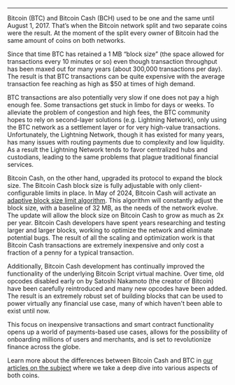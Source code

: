 ---
Bitcoin (BTC) and Bitcoin Cash (BCH) used to be one and the same until August 1, 2017. That’s when the Bitcoin network split and two separate coins were the result. At the moment of the split every owner of Bitcoin had the same amount of coins on both networks.

Since that time BTC has retained a 1 MB “block size” (the space allowed for transactions every 10 minutes or so) even though transaction throughput has been maxed out for many years (about 300,000 transactions per day). The result is that BTC transactions can be quite expensive with the average transaction fee reaching as high as $50 at times of high demand. 

BTC transactions are also potentially very slow if one does not pay a high enough fee. Some transactions get stuck in limbo for days or weeks. To alleviate the problem of congestion and high fees, the BTC community hopes to rely on second-layer solutions (e.g. Lightning Network), only using the BTC network as a settlement layer or for very high-value transactions. Unfortunately, the Lightning Network, though it has existed for many years, has many issues with routing payments due to complexity and low liquidity. As a result the Lightning Network tends to favor centralized hubs and custodians, leading to the same problems that plague traditional financial services.

Bitcoin Cash, on the other hand, upgraded its protocol to expand the block size. The Bitcoin Cash block size is fully adjustable with only client-configurable limits in place. In May of 2024, Bitcoin Cash will activate an [adaptive block size limit algorithm](https://gitlab.com/0353F40E/ebaa). This algorithm will constantly adjust the block size, with a baseline of 32 MB, as the needs of the network evolve. The update will allow the block size on Bitcoin Cash to grow as much as 2x per year. Bitcoin Cash developers have spent years researching and testing larger and larger blocks, working to optimize the network and eliminate potential bugs. The result of all the scaling and optimization work is that Bitcoin Cash transactions are extremely inexpensive and only cost a fraction of a penny for a typical transaction. 

Additionally, Bitcoin Cash development has continually improved the functionality of the underlying Bitcoin Script virtual machine. Over time, old opcodes disabled early on by Satoshi Nakamoto (the creator of Bitcoin) have been carefully reintroduced and many new opcodes have been added. The result is an extremely robust set of building blocks that can be used to power virtually any financial use case, many of which haven't been able to exist until now.

This focus on inexpensive transactions and smart contract functionality opens up a world of payments-based use cases, allows for the possibility of onboarding millions of users and merchants, and is set to revolutionize finance across the globe.

Learn more about the differences between Bitcoin Cash and BTC in [our articles on the subject](https://bchfaq.com/what-is-the-difference-between-bitcoin-and-bitcoin-cash-part-1/) where we take a deep dive into various aspects of both coins.